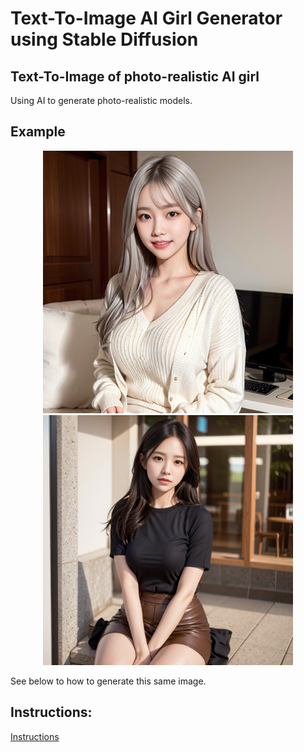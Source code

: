 # Text-To-Image AI Girl Generator using Stable Diffusion

## Text-To-Image of photo-realistic AI girl

Using AI to generate photo-realistic models.

## Example 

<p align="center">
  <img src="example/1.png" width="400" alt="Image 1">
  <img src="example/2.png" width="400" alt="Image 2">
</p>


See below to how to generate this same image.

## Instructions:

[Instructions](instructions.pdf)
